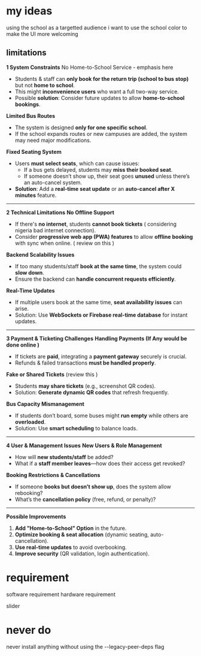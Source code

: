 # my ideas 
using the school as a targetted audience i want to use the school color to make the UI more welcoming 

## limitations

 **1 System Constraints**
 No Home-to-School Service - emphasis here 
- Students & staff can **only book for the return trip (school to bus stop)** but not **home to school**.  
- This might **inconvenience users** who want a full two-way service.  
- Possible **solution**: Consider future updates to allow **home-to-school bookings**.  

 **Limited Bus Routes**  
- The system is designed **only for one specific school**.  
- If the school expands routes or new campuses are added, the system may need major modifications.  

 **Fixed Seating System**  
- Users **must select seats**, which can cause issues:  
  - If a bus gets delayed, students may **miss their booked seat**.  
  - If someone doesn’t show up, their seat goes **unused** unless there’s an auto-cancel system.  
- **Solution**: Add a **real-time seat update** or an **auto-cancel after X minutes** feature.  

---

 **2️ Technical Limitations**
 **No Offline Support**  
- If there's **no internet**, students **cannot book tickets** ( considering nigeria bad internet connection).  
- Consider **progressive web app (PWA) features** to allow **offline booking** with sync when online. ( review on this ) 

 **Backend Scalability Issues**  
- If too many students/staff **book at the same time**, the system could **slow down**.  
- Ensure the backend can **handle concurrent requests efficiently**.  

 **Real-Time Updates**  
- If multiple users book at the same time, **seat availability issues** can arise.  
- Solution: Use **WebSockets or Firebase real-time database** for instant updates.  

---

 **3️ Payment & Ticketing Challenges**
 **Handling Payments (If Any would be done online )**  
- If tickets are **paid**, integrating a **payment gateway** securely is crucial.  
- Refunds & failed transactions **must be handled properly**.  

 **Fake or Shared Tickets** (review this ) 
- Students **may share tickets** (e.g., screenshot QR codes).  
- Solution: **Generate dynamic QR codes** that refresh frequently.  

 **Bus Capacity Mismanagement**  
- If students don’t board, some buses might **run empty** while others are **overloaded**.  
- Solution: Use **smart scheduling** to balance loads.  

---

 **4️ User & Management Issues**
 **New Users & Role Management**  
- How will **new students/staff** be added?  
- What if a **staff member leaves**—how does their access get revoked?  

 **Booking Restrictions & Cancellations**  
- If someone **books but doesn’t show up**, does the system allow rebooking?  
- What’s the **cancellation policy** (free, refund, or penalty)?  

---

 **Possible Improvements**
1. **Add "Home-to-School" Option** in the future.  
2. **Optimize booking & seat allocation** (dynamic seating, auto-cancellation).  
3. **Use real-time updates** to avoid overbooking.  
4. **Improve security** (QR validation, login authentication).  




# requirement


software requirement 
hardware requirement 

slider


# never do 
never install anything without using the --legacy-peer-deps flag 